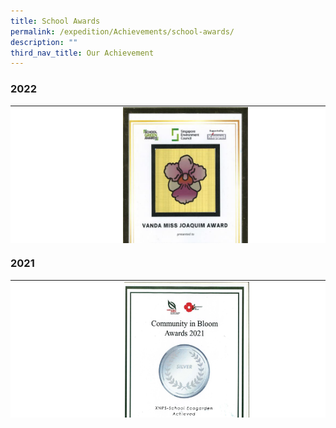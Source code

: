 ```yaml
---
title: School Awards
permalink: /expedition/Achievements/school-awards/
description: ""
third_nav_title: Our Achievement
---
```

### 2022

<table width="800" style="height: 220px; border-color: black; background-color: white;">
<tbody>
<tr style="height: 84px;">
<td style="width: 200px; height: 84px;">&nbsp;<strong>School Green Award - Vanda Miss Joaquim Award</strong></td>
<td style="width: 600px; height: 84px;">
<img src="/images/Expedition/school%20green%20award%202022.JPG" style="width:200px;height:300px;margin-left:15px;" align="left">
<img src="/images/Expedition/school%20green%20award%20--%20vanda%20miss%20joaquim%20(2022).jpeg" style="width:200px;height:300px;margin-left:15px;" align="left">
</td>
</tr>
<tr style="height: 44.7px;">
<td style="width: 200px; height: 44.7px;">&nbsp;<strong>Southwest CDC - 3*Star Award</strong></td>
<td style="width: 600px; height: 44.7px;">
<img src="/images/Expedition/southwest%20cdc%203%20star%20award.jpeg" style="width:200px;height:300px;margin-left:15px;" align="left">
</td>
</tr>
</tbody>
</table>

### 2021
<table width="800" style="height: 220px; border-color: black; background-color: white;">
<tbody>
<tr style="height: 84px;">
<td style="width: 200px; height: 84px;">&nbsp;<strong>Community in Bloom - Silver</strong></td>
<td style="width: 600px; height: 84px;">
<img src="/images/Expedition/community%20bloom%20award%202021.jpg" style="width:200px;height:300px;margin-left:15px;" align="left">
	<img src="/images/Expedition/award2.png" style="width:600px;height:1200px;margin-left:15px;" align="left">
</td>
</tr>
</tbody>
</table>